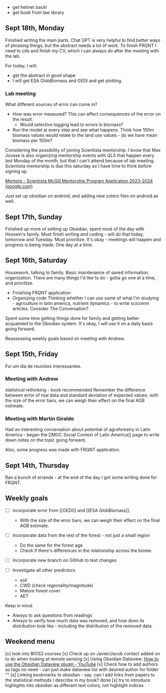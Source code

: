 - get helmet back!
- get book from law library
## Sept 18th, Monday

Finished writing the main parts. Chat GPT is very helpful to find better ways of phrasing things, but the abstract needs a lot of work. To finish FRQNT I need to cite and finish my CV, which I can always do after the meeting with the lab.

For today, I will:
- get the abstract in good shape
- I will get ESA GlobBiomass and GEDI and get plotting.
### Lab meeting
What different sources of error can come in?
- How was error measured? This can affect consequences of the error on the result.
	- Would selective logging lead to errors in biomass?
- Run the model at every step and see what happens.
Think how 100m biomass values would relate to the land use values - do we have mean biomass per 100m?

Considering the possibility of joining Scientista mentorship. I know that Max Jousse is also organizing mentorship events with QLS that happen every last Monday of the month, but that I can't attend because of lab meeting. Scientista mentorship is due this saturday so I have time to think before signing up.

[Mentors - Scientista McGill Mentorship Program Application 2023-2024 (google.com)](https://docs.google.com/forms/d/e/1FAIpQLSdZNdDAxqK2jWwEm73DOD5lFjiYpqrjtD8w-X6cSvlaNkZj1g/viewform)

Just set up obsidian on android, and adding new zotero files on android as well.

## Sept 17th, Sunday

Finished up more of setting up Obsidian, spent most of the day with Hossein's family. Must finish writing and coding - will do that today, tomorrow and Tuesday. Must prioritize. It's okay - meetings will happen and progress is being made. One day at a time.

## Sept 16th, Saturday
Housework, talking to family.
Basic maintenance of saved information, organization.
There are many things I'd like to do - gotta go one at a time, and prioritize.
- Finishing FRQNT application
- Organizing code
Thinking whether I can use some of what I'm studying - agriculture in latin america, nutrient dynamics - to write scicomm articles.
Consider The Conversation?

Spent some time getting things done for family and getting better acquainted to the Obsidian system. It's okay, I will use it on a daily basis going forward.

Reassessing weekly goals based on meeting with Andrew.

## Sept 15th, Friday
Foi um dia de reuniões interessantes.
### Meeting with Andrew
statistical rethinking - book recommended
Remember the difference between error of real data and standard deviation of expected values.
with the size of the error bars, we can weigh their effect on the final AGB estimate.
### Meeting with Martín Giraldo
Had an interesting conversation about potential of agroforestry in Latin America - began the [[MOC Social Context of Latin America]] page to write down notes on the topic going forward.

Also, some progress was made with FRQNT application.
## Sept 14th, Thursday

Ran a bunch of errands - at the end of the day I got some writing done for FRQNT.
## Weekly goals

- [ ] incorporate error from [[GEDI]] and [[ESA GlobBiomass]].
	- With the size of the error bars, we can weigh their effect on the final AGB estimate.

- [ ] Incorporate data from the rest of the forest - not just a small region
	- Do the same for the forest age
	- Check if there's differences in the relationship across the biome.

- [ ] Incorporate new branch on GitHub to test changes

- [ ] Investigate all other predictors:
	- soil
	- CWD (check regionality/magnitude)
	- Mature forest cover
	- AET

Keep in mind:
- Always to ask questions from readings
- Always to verify how much data was removed, and how does its distribution look like - including the distribution of the removed data.

## Weekend menu

[x] look into BIOS2 courses
[x] Check up on Javier/Jacob contact
	added on to do when looking at remote sensing
[x] Using Obsidian Dataview:
	[How to use the Obsidian Dataview plugin - YouTube](https://www.youtube.com/watch?v=JTObSymEvWA)
[x] Check how to add authors as tags
	no need - can just make dataview list with desired author for folder ""
[x] Linking bookmarks to obsidian - say, can I add links from papers to the statistical methods I describe in my book?
	done
[x] try to introduce highlights into obsidian as different text colors, not highlight indices
